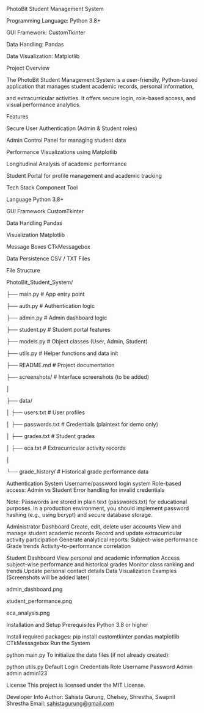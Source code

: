 PhotoBit Student Management System

Programming Language: Python 3.8+

GUI Framework: CustomTkinter

Data Handling: Pandas

Data Visualization: Matplotlib


Project Overview

The PhotoBit Student Management System is a user-friendly, Python-based application that manages student academic records, personal information, 

and extracurricular activities. It offers secure login, role-based access, and visual performance analytics.


Features

Secure User Authentication (Admin & Student roles)

Admin Control Panel for managing student data

Performance Visualizations using Matplotlib

Longitudinal Analysis of academic performance

Student Portal for profile management and academic tracking


Tech Stack
Component          	Tool

Language	          Python 3.8+

GUI Framework	      CustomTkinter

Data Handling	      Pandas

Visualization	      Matplotlib

Message Boxes	      CTkMessagebox

Data Persistence	  CSV / TXT Files


File Structure

PhotoBit_Student_System/

├── main.py             # App entry point

├── auth.py             # Authentication logic

├── admin.py            # Admin dashboard logic

├── student.py          # Student portal features

├── models.py           # Object classes (User, Admin, Student)

├── utils.py            # Helper functions and data init

├── README.md           # Project documentation

├── screenshots/        # Interface screenshots (to be added)

│

├── data/

│   ├── users.txt       # User profiles

│   ├── passwords.txt   # Credentials (plaintext for demo only)

│   ├── grades.txt      # Student grades

│   ├── eca.txt         # Extracurricular activity records

│

└── grade_history/      # Historical grade performance data


Authentication System
Username/password login system
Role-based access: Admin vs Student
Error handling for invalid credentials

Note:
Passwords are stored in plain text (passwords.txt) for educational purposes. In a production environment, you should implement password hashing (e.g., using bcrypt) and secure database storage.

Administrator Dashboard
Create, edit, delete user accounts
View and manage student academic records
Record and update extracurricular activity participation
Generate analytical reports:
   Subject-wise performance
   Grade trends
   Activity-to-performance correlation

Student Dashboard
View personal and academic information
Access subject-wise performance and historical grades
Monitor class ranking and trends
Update personal contact details
Data Visualization Examples
(Screenshots will be added later)

admin_dashboard.png

student_performance.png

eca_analysis.png

Installation and Setup
Prerequisites
Python 3.8 or higher

Install required packages:
pip install customtkinter pandas matplotlib CTkMessagebox
Run the System

python main.py
To initialize the data files (if not already created):


python utils.py
Default Login Credentials
Role	Username	Password
Admin	admin	admin123

License
This project is licensed under the MIT License.

Developer Info
Author: Sahista Gurung, Chelsey, Shrestha, Swapnil Shrestha
Email: sahistagurung@gmail.com
